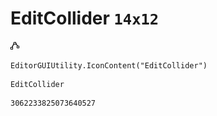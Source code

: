 # EditCollider `14x12`
<img src="/img/EditCollider.png" width=14 height=12>

``` CSharp
EditorGUIUtility.IconContent("EditCollider")
```
```
EditCollider
```
```
3062233825073640527
```
